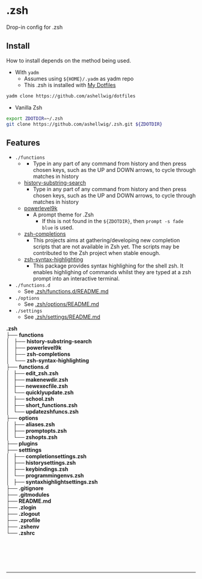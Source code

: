 # .zsh
Drop-in config for .zsh

## Install
How to install depends on the method being used.

* With `yadm`
  * Assumes using `${HOME}/.yadm` as yadm repo
  * This .zsh is installed with [My Dotfiles](https://github.com/ashellwig/dotfiles)
```bash
yadm clone https://github.com/ashellwig/dotfiles
```

* Vanilla Zsh
```bash
export ZDOTDIR=~/.zsh
git clone https://github.com/ashellwig/.zsh.git ${ZDOTDIR}
```

## Features
* `./functions`
  * []()
    * Type in any part of any command from history and then press chosen keys,
    such as the UP and DOWN arrows, to cycle through matches in history
  * [history-substring-search](https://github.com/zsh-users/zsh-history-substring-search)
    * Type in any part of any command from history and then press chosen keys,
    such as the UP and DOWN arrows, to cycle through matches in history
  * [powerlevel9k](https://github.com/bhilburn/powerlevel9k)
    * A prompt theme for .Zsh
      * If this is not found in the `${ZDOTDIR}`, then `prompt -s fade blue` is used.
  * [zsh-completions](https://github.com/zsh-users/zsh-completions)
    * This projects aims at gathering/developing new completion scripts that are
    not available in Zsh yet. The scripts may be contributed to the Zsh
    project when stable enough.
  * [zsh-syntax-highlighting](https://github.com/zsh-users/zsh-syntax-highlighting)
    * This package provides syntax highlighing for the shell zsh. It enables
    highlighing of commands whilst they are typed at a zsh prompt into an
    interactive terminal.
* `./functions.d`
  * See [.zsh/functions.d/README.md](https://github.com/ashellwig/.zsh/blob/master/functions.d/README.md)
* `./options`
  * See [.zsh/options/README.md]()
* `./settings`
  * See [.zsh/settings/README.md]()

<!DOCTYPE html>
<html>
<head>
 <meta http-equiv="Content-Type" content="text/html; charset=UTF-8">
 <meta name="Ashton Hellwig" content="Made by 'tree'">
 <meta name="GENERATOR" content="$Version: $ tree v1.7.0 (c) 1996 - 2014 by Steve Baker, Thomas Moore, Francesc Rocher, Florian Sesser, Kyosuke Tokoro $">
  <!--
  BODY { font-family : ariel, monospace, sans-serif; }
  P { font-weight: normal; font-family : ariel, monospace, sans-serif; color: black; background-color: transparent;}
  B { font-weight: normal; color: black; background-color: transparent;}
  A:visited { font-weight : normal; text-decoration : none; background-color : transparent; margin : 0px 0px 0px 0px; padding : 0px 0px 0px 0px; display: inline; }
  A:link    { font-weight : normal; text-decoration : none; margin : 0px 0px 0px 0px; padding : 0px 0px 0px 0px; display: inline; }
  A:hover   { color : #000000; font-weight : normal; text-decoration : underline; background-color : yellow; margin : 0px 0px 0px 0px; padding : 0px 0px 0px 0px; display: inline; }
  A:active  { color : #000000; font-weight: normal; background-color : transparent; margin : 0px 0px 0px 0px; padding : 0px 0px 0px 0px; display: inline; }
  .VERSION { font-size: small; font-family : arial, sans-serif; }
  .NORM  { color: black;  background-color: transparent;}
  .FIFO  { color: purple; background-color: transparent;}
  .CHAR  { color: yellow; background-color: transparent;}
  .DIR   { color: blue;   background-color: transparent;}
  .BLOCK { color: yellow; background-color: transparent;}
  .LINK  { color: aqua;   background-color: transparent;}
  .SOCK  { color: fuchsia;background-color: transparent;}
  .EXEC  { color: green;  background-color: transparent;}
  -->
<body>
	<b class="NORM">.zsh</b><br>
	├── <b class="DIR">functions</b><br>
	│   ├── <b class="DIR">history-substring-search</b><br>
	│   ├── <b class="DIR">powerlevel9k</b><br>
	│   ├── <b class="DIR">zsh-completions</b><br>
	│   └── <b class="DIR">zsh-syntax-highlighting</b><br>
	├── <b class="DIR">functions.d<br>
	│   ├── <b class="DIR">edit_zsh.zsh</b><br>
	│   ├── <b class="DIR">makenewdir.zsh</b><br>
	│   ├── <b class="DIR">newexecfile.zsh</b><br>
	│   └── <b class="DIR">quicklyupdate.zsh</b><br>
	│   ├── <b class="DIR">school.zsh</b><br>
	│   ├── <b class="DIR">short_functions.zsh</b><br>
	│   └── <b class="DIR">updatezshfuncs.zsh</b><br>
	├── <b class="DIR">options</b><br>
	│   ├── <b class="NORM">aliases.zsh</b><br>
	│   ├── <b class="NORM">promptopts.zsh</b><br>
	│   └── <b class="NORM">zshopts.zsh</b><br>
	├── <b class="DIR">plugins</b><br>
	├── <b class="DIR">setttings<br>
	│   ├── <b class="DIR">completionsettings.zsh</b><br>
	│   ├── <b class="DIR">historysettings.zsh</b><br>
	│   ├── <b class="DIR">keybindings.zsh</b><br>
	│   └── <b class="DIR">programmingenvs.zsh</b><br>
	│   ├── <b class="DIR">syntaxhighlightsettings.zsh</b><br>
	├── <b class="NORM">.gitignore</b><br>
	├── <b class="NORM">.gitmodules</b><br>
	├── <b class="NORM">README.md</b><br>
	├── <b class="NORM">.zlogin</b><br>
	├── <b class="NORM">.zlogout</b><br>
	├── <b class="NORM">.zprofile</b><br>
	├── <b class="NORM">.zshenv</b><br>
	└── <b class="NORM">.zshrc</b><br>
	<br><br>
	</p>
	<p>
	<br><br>
	</p>
	<hr>
</body>
</html>
